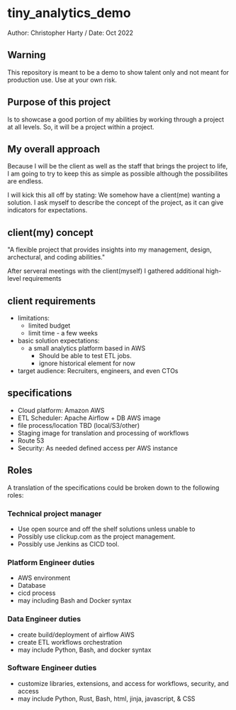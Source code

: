 # tiny_analytics_demo

Author: Christopher Harty / Date: Oct 2022

## Warning
This repository is meant to be a demo to show talent only and not meant for production use.
Use at your own risk.

## Purpose of this project
Is to showcase a good portion of my abilities by working through a project at all levels.
So, it will be a project within a project.

## My overall approach
Because I will be the client as well as the staff that brings the project to life, I am 
going to try to keep this as simple as possible although the possibilites are endless.

I will kick this all off by stating: We somehow have a client(me) wanting a solution.
I ask myself to describe the concept of the project, as it can give indicators for expectations. 

## client(my) concept 
"A flexible project that provides insights into my management, 
design, archectural, and coding abilities."


After serveral meetings with the client(myself) I gathered additional high-level requirements

## client requirements
 - limitations: 
    - limited budget
    - limit time - a few weeks
 - basic solution expectations:
    - a small analytics platform based in AWS
        - Should be able to test ETL jobs.
        - ignore historical element for now
 - target audience: Recruiters, engineers, and even CTOs

 
## specifications
 - Cloud platform: Amazon AWS
 - ETL Scheduler: Apache Airflow + DB AWS image
 - file process/location TBD (local/S3/other)
 - Staging image for translation and processing of workflows
 - Route 53
 - Security: As needed defined access per AWS instance 

## Roles
A translation of the specifications could be broken down to the following roles:

### Technical project manager 
 - Use open source and off the shelf solutions unless unable to
 - Possibly use clickup.com as the project management.
 - Possibly use Jenkins as CICD tool.

### Platform Engineer duties
 - AWS environment
 - Database
 - cicd process
 - may including Bash and Docker syntax

### Data Engineer duties
 - create build/deployment of airflow AWS
 - create ETL workflows orchestration
 - may include Python, Bash, and docker syntax

### Software Engineer duties
 - customize libraries, extensions, and access for workflows, security, and access
 - may include Python, Rust, Bash, html, jinja, javascript, & CSS